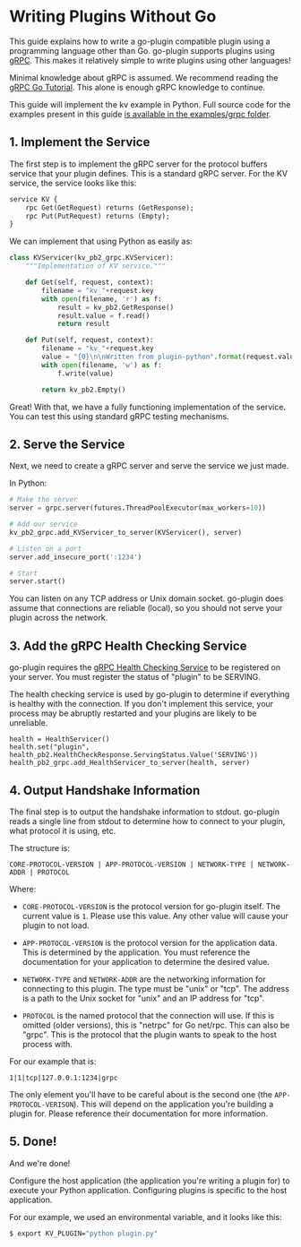 # Writing Plugins Without Go

This guide explains how to write a go-plugin compatible plugin using
a programming language other than Go. go-plugin supports plugins using
[gRPC](http://www.grpc.io). This makes it relatively simple to write plugins
using other languages!

Minimal knowledge about gRPC is assumed. We recommend reading the
[gRPC Go Tutorial](http://www.grpc.io/docs/tutorials/basic/go.html). This
alone is enough gRPC knowledge to continue.

This guide will implement the kv example in Python.
Full source code for the examples present in this guide
[is available in the examples/grpc folder](https://github.com/lucky-finger/go-plugin/tree/master/examples/grpc).

## 1. Implement the Service

The first step is to implement the gRPC server for the protocol buffers
service that your plugin defines. This is a standard gRPC server.
For the KV service, the service looks like this:

```proto
service KV {
    rpc Get(GetRequest) returns (GetResponse);
    rpc Put(PutRequest) returns (Empty);
}
```

We can implement that using Python as easily as:

```python
class KVServicer(kv_pb2_grpc.KVServicer):
    """Implementation of KV service."""

    def Get(self, request, context):
        filename = "kv_"+request.key
        with open(filename, 'r') as f:
            result = kv_pb2.GetResponse()
            result.value = f.read()
            return result

    def Put(self, request, context):
        filename = "kv_"+request.key
        value = "{0}\n\nWritten from plugin-python".format(request.value)
        with open(filename, 'w') as f:
            f.write(value)

        return kv_pb2.Empty()

```

Great! With that, we have a fully functioning implementation of the service.
You can test this using standard gRPC testing mechanisms.

## 2. Serve the Service

Next, we need to create a gRPC server and serve the service we just made.

In Python:

```python
# Make the server
server = grpc.server(futures.ThreadPoolExecutor(max_workers=10))

# Add our service
kv_pb2_grpc.add_KVServicer_to_server(KVServicer(), server)

# Listen on a port
server.add_insecure_port(':1234')

# Start
server.start()
```

You can listen on any TCP address or Unix domain socket. go-plugin does
assume that connections are reliable (local), so you should not serve
your plugin across the network.

## 3. Add the gRPC Health Checking Service

go-plugin requires the
[gRPC Health Checking Service](https://github.com/grpc/grpc/blob/master/doc/health-checking.md)
to be registered on your server. You must register the status of "plugin" to be SERVING.

The health checking service is used by go-plugin to determine if everything
is healthy with the connection. If you don't implement this service, your
process may be abruptly restarted and your plugins are likely to be unreliable.

```
health = HealthServicer()
health.set("plugin", health_pb2.HealthCheckResponse.ServingStatus.Value('SERVING'))
health_pb2_grpc.add_HealthServicer_to_server(health, server)
```

## 4. Output Handshake Information

The final step is to output the handshake information to stdout. go-plugin
reads a single line from stdout to determine how to connect to your plugin,
what protocol it is using, etc.


The structure is:

```
CORE-PROTOCOL-VERSION | APP-PROTOCOL-VERSION | NETWORK-TYPE | NETWORK-ADDR | PROTOCOL
```

Where:

  * `CORE-PROTOCOL-VERSION` is the protocol version for go-plugin itself.
    The current value is `1`. Please use this value. Any other value will
    cause your plugin to not load.

  * `APP-PROTOCOL-VERSION` is the protocol version for the application data.
    This is determined by the application. You must reference the documentation
    for your application to determine the desired value.

  * `NETWORK-TYPE` and `NETWORK-ADDR` are the networking information for
    connecting to this plugin. The type must be "unix" or "tcp". The address
    is a path to the Unix socket for "unix" and an IP address for "tcp".

  * `PROTOCOL` is the named protocol that the connection will use. If this
    is omitted (older versions), this is "netrpc" for Go net/rpc. This can
    also be "grpc". This is the protocol that the plugin wants to speak to
    the host process with.

For our example that is:

```
1|1|tcp|127.0.0.1:1234|grpc
```

The only element you'll have to be careful about is the second one (the
`APP-PROTOCOL-VERISON`). This will depend on the application you're
building a plugin for. Please reference their documentation for more
information.

## 5. Done!

And we're done!

Configure the host application (the application you're writing a plugin
for) to execute your Python application. Configuring plugins is specific
to the host application.

For our example, we used an environmental variable, and it looks like this:

```sh
$ export KV_PLUGIN="python plugin.py"
```
